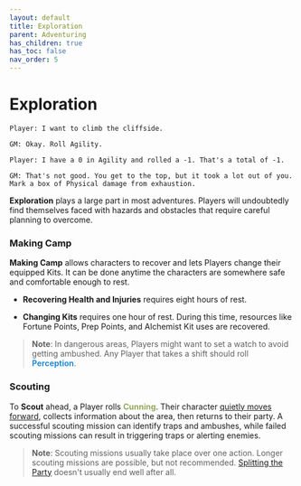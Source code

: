 ```yaml
---
layout: default
title: Exploration
parent: Adventuring
has_children: true
has_toc: false
nav_order: 5
---
```


# Exploration

    Player: I want to climb the cliffside.

    GM: Okay. Roll Agility.

    Player: I have a 0 in Agility and rolled a -1. That's a total of -1.

    GM: That's not good. You get to the top, but it took a lot out of you.
    Mark a box of Physical damage from exhaustion.

**Exploration** plays a large part in most adventures. Players will undoubtedly
find themselves faced with hazards and obstacles that require careful planning
to overcome.

### Making Camp

**Making Camp** allows characters to recover and lets Players change their equipped Kits. It can be done anytime the characters are somewhere safe and comfortable enough to rest.

-   **Recovering Health and Injuries** requires eight hours of rest.

-   **Changing Kits** requires one hour of rest. During this time, resources like Fortune Points, Prep Points, and Alchemist Kit uses are recovered.

> **Note**: In dangerous areas, Players might want to set a watch to avoid getting ambushed. Any Player that takes a shift should roll **<span style="color: #268bd2">Perception</span>**.

### Scouting

To **Scout** ahead, a Player rolls **<span style="color: #90a959">Cunning</span>**. Their character [quietly moves forward](stealth.md), collects information about the area, then returns to their party. A successful scouting mission can identify traps and ambushes, while failed scouting missions can result in triggering traps or alerting enemies.

> **Note**: Scouting missions usually take place over one action. Longer scouting missions are possible, but not recommended. [Splitting the Party](https://tvtropes.org/pmwiki/pmwiki.php/Main/NeverSplitTheParty) doesn't usually end well after all.
